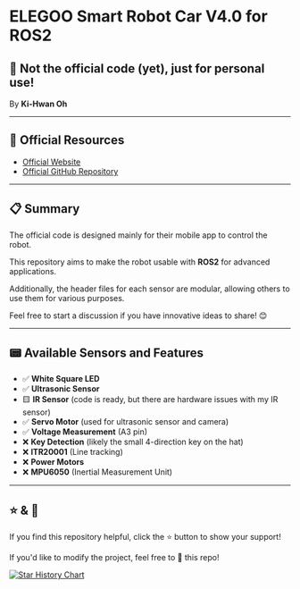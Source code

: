 # ELEGOO Smart Robot Car V4.0 for ROS2

## 🚀 Not the official code (yet), just for personal use!  
By **Ki-Hwan Oh**

---

## 🔗 Official Resources
- [Official Website](https://www.elegoo.com/blogs/arduino-projects/elegoo-smart-robot-car-kit-v4-0-tutorial?srsltid=AfmBOorYwe8JgJe90HhXPzKqtYqGKDxzCjyLMzpd4t6CisLi9G8mrOoW)
- [Official GitHub Repository](https://github.com/elegooofficial/ELEGOO-Smart-Robot-Car-Kit-V4.0)

---

## 📋 Summary
The official code is designed mainly for their mobile app to control the robot.

This repository aims to make the robot usable with **ROS2** for advanced applications.

Additionally, the header files for each sensor are modular, allowing others to use them for various purposes.

Feel free to start a discussion if you have innovative ideas to share! 😊

---

## 📟 Available Sensors and Features
- ✅ **White Square LED**
- ✅ **Ultrasonic Sensor**
- 🟨 **IR Sensor** (code is ready, but there are hardware issues with my IR sensor)
- ✅ **Servo Motor** (used for ultrasonic sensor and camera)
- ✅ **Voltage Measurement** (A3 pin)
- ❌ **Key Detection** (likely the small 4-direction key on the hat)
- ❌ **ITR20001** (Line tracking)
- ❌ **Power Motors**
- ❌ **MPU6050** (Inertial Measurement Unit)

---

## ⭐ & 🍴
If you find this repository helpful, click the ⭐ button to show your support!

If you'd like to modify the project, feel free to 🍴 this repo!

[![Star History Chart](https://api.star-history.com/svg?repos=koh43/ros2_smart_car_cpp&type=Date)](https://star-history.com/#koh43/ros2_smart_car_cpp&Date)
